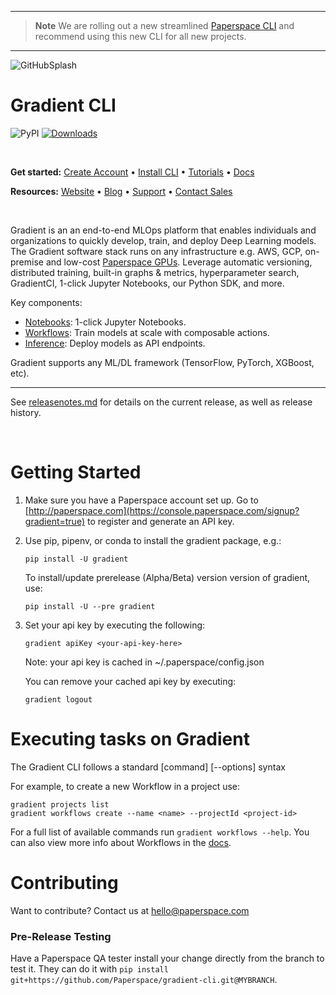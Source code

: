 ----
> **Note**
> We are rolling out a new streamlined [Paperspace CLI](https://github.com/Paperspace/cli) and recommend using this new CLI for all new projects.
----

![GitHubSplash](https://user-images.githubusercontent.com/585865/65443342-e630d300-ddfb-11e9-9bcd-de1d2033ea60.png)

Gradient CLI
=================

![PyPI](https://img.shields.io/pypi/v/gradient)
[![Downloads](https://pepy.tech/badge/gradient)](https://pepy.tech/project/gradient)

<br>

**Get started:** [Create Account](https://console.paperspace.com/signup?gradient=true) • [Install CLI](https://docs.paperspace.com/gradient/cli/) • [Tutorials](https://docs.paperspace.com/gradient/tutorials/) • [Docs](https://docs.paperspace.com/gradient)

**Resources:** [Website](https://gradient.run/) • [Blog](https://blog.paperspace.com/) • [Support](https://docs.paperspace.com/contact-support/) • [Contact Sales](https://paperspace.com/contact-sales)

<br>

Gradient is an an end-to-end MLOps platform that enables individuals and organizations to quickly develop, train, and deploy Deep Learning models.  The Gradient software stack runs on any infrastructure e.g. AWS, GCP, on-premise and low-cost [Paperspace GPUs](https://docs.paperspace.com/gradient/machines/).  Leverage automatic versioning, distributed training, built-in graphs & metrics, hyperparameter search, GradientCI, 1-click Jupyter Notebooks, our Python SDK, and more. 

Key components:

* [Notebooks](https://gradient.run/notebooks): 1-click Jupyter Notebooks.
* [Workflows](https://gradient.run/workflows): Train models at scale with composable actions. 
* [Inference](https://gradient.run/deployments): Deploy models as API endpoints.

Gradient supports any ML/DL framework (TensorFlow, PyTorch, XGBoost, etc).

<hr>


See [releasenotes.md](https://github.com/Paperspace/gradient-cli/blob/master/releasenotes.md) for details on the current release, as well as release history.


<br>

Getting Started
===============
1. Make sure you have a Paperspace account set up. Go to [http://paperspace.com](https://console.paperspace.com/signup?gradient=true)
   to register and generate an API key.

2. Use pip, pipenv, or conda to install the gradient package, e.g.:

    `pip install -U gradient`

    To install/update prerelease (Alpha/Beta) version version of gradient, use:

    `pip install -U --pre gradient`

3. Set your api key by executing the following:

    `gradient apiKey <your-api-key-here>`

   Note: your api key is cached in ~/.paperspace/config.json

   You can remove your cached api key by executing:

    `gradient logout`


Executing tasks on Gradient
=================
The Gradient CLI follows a standard [command] [--options] syntax

For example, to create a new Workflow in a project use:
```
gradient projects list
gradient workflows create --name <name> --projectId <project-id>
```

For a full list of available commands run `gradient workflows --help`. You can also view more info about Workflows in the [docs](https://docs.paperspace.com/gradient/explore-train-deploy/workflows).  

Contributing
============

Want to contribute?  Contact us at hello@paperspace.com


### Pre-Release Testing

Have a Paperspace QA tester install your change directly from the branch to test it.
They can do it with `pip install git+https://github.com/Paperspace/gradient-cli.git@MYBRANCH`.
